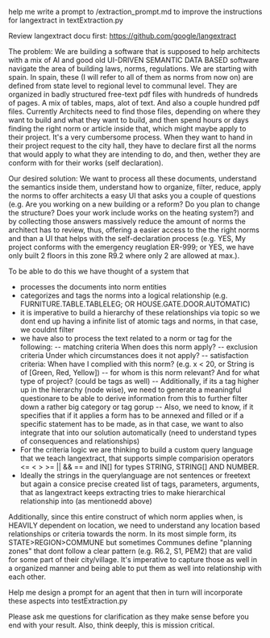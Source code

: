 help me write a prompt to /extraction_prompt.md to improve the instructions for langextract in textExtraction.py

Review langextract docu first: https://github.com/google/langextract

The problem: 
We are building a software that is supposed to help architects with a mix of AI and good old UI-DRIVEN SEMANTIC DATA BASED software navigate the area of building laws, norms, regulations. We are starting with spain. In spain, these (I will refer to all of them as norms from now on)  are defined from state level to regional level to communal level. 
They are organized in badly structured free-text pdf files with hundreds of hundreds of pages. A mix of tables, maps, alot of text. And also a couple hundred pdf files.
Currently Architects need to find those files, depending on where they want to build and what they want to build, and then spend hours or days finding the right norm or article inside that, which might maybe apply to their project. It's a very cumbersome process. When they want to hand in their project request to the city hall, they have to declare first all the norms that would apply to what they are intending to do, and then, wether they are conform with for their works (self declaration). 

Our desired solution: We want to process all these documents, understand the semantics inside them, understand how to organize, filter, reduce, apply the norms to offer architects a easy UI that asks you a couple of questions (e.g. Are you working on a new building or a reform? Do you plan to change the structure? Does your work include works on the heating system?) and by collecting those answers massively reduce the amount of norms the architect has to review, thus, offering a easier access to the the right norms and than a UI that helps with the self-declaration process (e.g. YES, My project conforms with the emergency reuglation ER-999; or YES, we have only built 2 floors in this zone R9.2 where only 2 are allowed at max.).

To be able to do this we have thought of a system that
- processes the documents into norm entities
- categorizes and tags the norms into a logical relationship (e.g. FURNITURE.TABLE.TABLELEG; OR HOUSE.GATE.DOOR.AUTOMATIC)
- it is imperative to build a hierarchy of these relationships via topic so we dont end up having a infinite list of atomic tags and norms, in that case, we couldnt filter 
- we have also to process the text related to a norm or tag for the following:
-- matching criteria When does this norm apply?
-- exclusion criteria Under which circumstances does it not apply?
-- satisfaction criteria: When have I complied with this norm? (e.g. x < 20, or String is of [Green, Red, Yellow])
-- for whom is this norm relevant? And for what type of project? (could be tags as well)
-- Additionally, if its a tag higher up in the hierarchy (node wise), we need to generate a meaningful questionare to be able to derive information from this to further filter down a rather big category or tag gorup
-- Also, we need to know, if it specifies that if it applies a form has to be annexed and filled or if a specific statement has to be made, as in that case, we want to also integrate that into our solution automatically (need to understand types of consequences and relationships)
- For the criteria logic we are thinking to build a custom query language that we teach langextract, that supports simple comparision operators <= < > >= || && == and IN[] for types STRING, STRING[] AND NUMBER.
- Ideally the strings in the querylanguage are not sentences or freetext but again a consice precise created list of tags, parameters, arguments, that as langextract keeps extracting tries to make hierarchical relationship into (as mentionedd above)

Additionally, since this entire construct of which norm applies when, is HEAVILY dependent on location, we need to understand any location based relationships or criteria towards the norm. In its most simple form, its STATE>REGION>COMMUNE but sometimes Communes define "planning zones" that dont follow a clear pattern (e.g. R6.2, S1, PEM2) that are valid for some part of their city/village. It's imperative to capture those as well in a organized manner and being able to put them as well into relationship with each other.



Help me design a prompt for an agent that then in turn will incorporate these aspects into testExtraction.py

Please ask me questions for clarification as they make sense before you end with your result. Also, think deeply, this is mission critical.